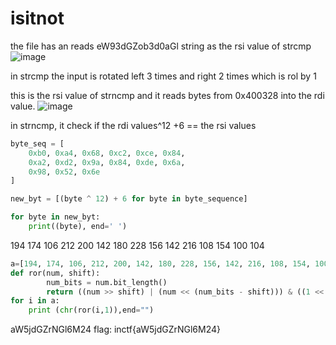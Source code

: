 # isitnot




the file has an reads eW93dGZob3d0aGl string as the rsi value of strcmp
![image](https://github.com/dystp1a/rev-bin/assets/143863591/a37e4a39-bcf7-4957-a933-048a38998e5d)

in strcmp the input is rotated left 3 times and right 2 times which is rol by 1

this is the rsi value of strncmp and it reads bytes from 0x400328 into the rdi value.
![image](https://github.com/dystp1a/rev-bin/assets/143863591/6af3b911-2b4b-4e29-85c3-160b4c964439) 

in strncmp, it check if the rdi values^12 +6 == the rsi values





```py
byte_seq = [
    0xb0, 0xa4, 0x68, 0xc2, 0xce, 0x84,
    0xa2, 0xd2, 0x9a, 0x84, 0xde, 0x6a,
    0x98, 0x52, 0x6e
]

new_byt = [(byte ^ 12) + 6 for byte in byte_sequence]

for byte in new_byt:
    print((byte), end=' ')

```
194 174 106 212 200 142 180 228 156 142 216 108 154 100 104 

```py
a=[194, 174, 106, 212, 200, 142, 180, 228, 156, 142, 216, 108, 154, 100, 104 ]
def ror(num, shift):
        num_bits = num.bit_length()
        return ((num >> shift) | (num << (num_bits - shift))) & ((1 << num_bits) - 1)
for i in a:
    print (chr(ror(i,1)),end="")
```
aW5jdGZrNGl6M24
flag: inctf{aW5jdGZrNGl6M24}
